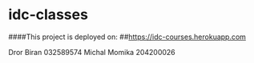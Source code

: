 # idc-classes

####This project is deployed on: 
##https://idc-courses.herokuapp.com

Dror Biran 032589574
Michal Momika 204200026
